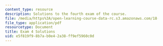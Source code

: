 ```yaml
---
content_type: resource
description: Solutions to the fourth exam of the course.
file: /media/https%3A/open-learning-course-data-rc.s3.amazonaws.com/18-01-single-variable-calculus-fall-2006/e5f819f98b7ab0e42a38ff9ef5960c0d_exam4sol.pdf
file_type: application/pdf
resourcetype: Document
title: Exam 4 Solutions
uid: e5f819f9-8b7a-b0e4-2a38-ff9ef5960c0d
---
```

